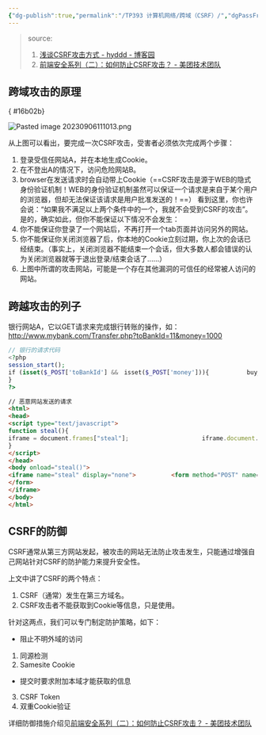 ```yaml
---
{"dg-publish":true,"permalink":"/TP393 计算机网络/跨域（CSRF）/","dgPassFrontmatter":true,"created":"2023-09-06T11:07:21.113+08:00","updated":"2024-06-01T13:13:17.102+08:00"}
---
```


>source:
>1. [浅谈CSRF攻击方式 - hyddd - 博客园](https://www.cnblogs.com/hyddd/archive/2009/04/09/1432744.html)
>2. [前端安全系列（二）：如何防止CSRF攻击？ - 美团技术团队](https://tech.meituan.com/2018/10/11/fe-security-csrf.html)

## 跨域攻击的原理
{ #16b02b}


![Pasted image 20230906111013.png](/img/user/$/$Sys999%20Attachment/Pasted%20image%2020230906111013.png)

从上图可以看出，要完成一次CSRF攻击，受害者必须依次完成两个步骤：
1. 登录受信任网站A，并在本地生成Cookie。
2. 在不登出A的情况下，访问危险网站B。
3. browser在发送请求时会自动带上Cookie（==CSRF攻击是源于WEB的隐式身份验证机制！WEB的身份验证机制虽然可以保证一个请求是来自于某个用户的浏览器，但却无法保证该请求是用户批准发送的！==）
看到这里，你也许会说：“如果我不满足以上两个条件中的一个，我就不会受到CSRF的攻击”。是的，确实如此，但你不能保证以下情况不会发生：
1. 你不能保证你登录了一个网站后，不再打开一个tab页面并访问另外的网站。
2. 你不能保证你关闭浏览器了后，你本地的Cookie立刻过期，你上次的会话已经结束。（事实上，关闭浏览器不能结束一个会话，但大多数人都会错误的认为关闭浏览器就等于退出登录/结束会话了......）
3. 上图中所谓的攻击网站，可能是一个存在其他漏洞的可信任的经常被人访问的网站。

## 跨越攻击的列子

银行网站A，它以GET请求来完成银行转账的操作，如：http://www.mybank.com/Transfer.php?toBankId=11&money=1000

```php
// 银行的请求代码
<?php　　　　
session_start();　　　　
if (isset($_POST['toBankId'] &&　isset($_POST['money'])){　　　　    buy_stocks($_POST['toBankId'],　$_POST['money']);　　　　
}　　
?>
```

```html
// 恶意网站发送的请求
<html>　　
<head>　　　　
<script type="text/javascript">　　　　　　
function steal(){
iframe = document.frames["steal"];　　     　　         iframe.document.Submit("transfer");　　　　　　
}　　　　
</script>　　
</head>　　
<body onload="steal()">　　　　
<iframe name="steal" display="none">　　　　　　<form method="POST" name="transfer"　action="http://www.myBank.com/Transfer.php">　　　　　　　　<input type="hidden" name="toBankId" value="11">　　　　　　　　<input type="hidden" name="money" value="1000">　　　　　　
</form>　　　　
</iframe>　　
</body>
</html>
```

## CSRF的防御

CSRF通常从第三方网站发起，被攻击的网站无法防止攻击发生，只能通过增强自己网站针对CSRF的防护能力来提升安全性。

上文中讲了CSRF的两个特点：
1. CSRF（通常）发生在第三方域名。
2. CSRF攻击者不能获取到Cookie等信息，只是使用。

针对这两点，我们可以专门制定防护策略，如下：
- 阻止不明外域的访问
1. 同源检测
2. Samesite Cookie
- 提交时要求附加本域才能获取的信息
3. CSRF Token
4. 双重Cookie验证

详细防御措施介绍见[前端安全系列（二）：如何防止CSRF攻击？ - 美团技术团队](https://tech.meituan.com/2018/10/11/fe-security-csrf.html)